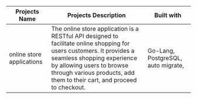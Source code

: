 | Projects Name             | Projects Description                                                                                                                                                                                                                                        | Built with                         |
|---------------------------|-------------------------------------------------------------------------------------------------------------------------------------------------------------------------------------------------------------------------------------------------------------|------------------------------------|
| online store applications | The online store application is a RESTful API designed to facilitate online shopping for users customers. It provides a seamless shopping experience by allowing users to browse through various products, add them to their cart, and proceed to checkout. | Go-Lang, PostgreSQL, auto migrate, |
